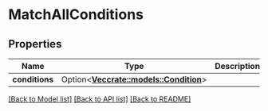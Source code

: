 # MatchAllConditions

## Properties

Name | Type | Description | Notes
------------ | ------------- | ------------- | -------------
**conditions** | Option<[**Vec<crate::models::Condition>**](Condition.md)> |  | [optional]

[[Back to Model list]](../README.md#documentation-for-models) [[Back to API list]](../README.md#documentation-for-api-endpoints) [[Back to README]](../README.md)


